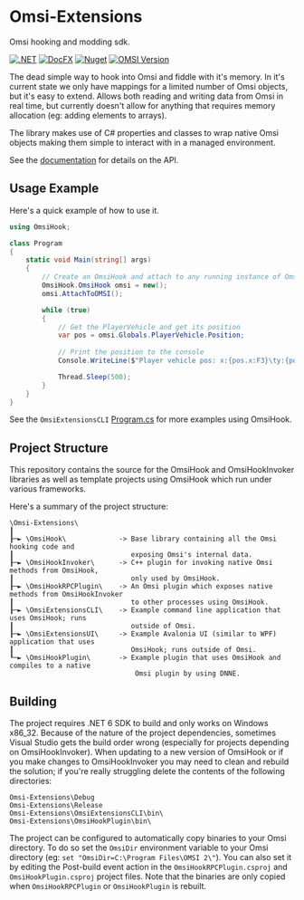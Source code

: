 ﻿# Omsi-Extensions
Omsi hooking and modding sdk.

[![.NET](https://github.com/space928/Omsi-Extensions/actions/workflows/dotnet.yml/badge.svg)](https://github.com/space928/Omsi-Extensions/actions/workflows/dotnet.yml)
[![DocFX](https://github.com/space928/Omsi-Extensions/actions/workflows/docs.yml/badge.svg)](https://github.com/space928/Omsi-Extensions/actions/workflows/docs.yml)
[![Nuget](https://img.shields.io/nuget/v/omsihook)](https://www.nuget.org/packages/OmsiHook/)
[![OMSI Version](https://img.shields.io/badge/OMSI%20Version-2.3.004-orange)](https://store.steampowered.com/app/252530/OMSI_2_Steam_Edition/)

The dead simple way to hook into Omsi and fiddle with it's memory. In it's current state we only have 
mappings for a limited number of Omsi objects, but it's easy to extend. Allows both reading and writing 
data from Omsi in real time, but currently doesn't allow for anything that requires memory allocation 
(eg: adding elements to arrays).

The library makes use of C# properties and classes to wrap native Omsi objects making them simple to interact 
with in a managed environment.

See the [documentation](https://space928.github.io/Omsi-Extensions/index.html) for details on the API.

## Usage Example
Here's a quick example of how to use it.
```cs
using OmsiHook;

class Program
{
    static void Main(string[] args)
    {
        // Create an OmsiHook and attach to any running instance of Omsi
        OmsiHook.OmsiHook omsi = new();
        omsi.AttachToOMSI();

        while (true)
        {
            // Get the PlayerVehicle and get its position
            var pos = omsi.Globals.PlayerVehicle.Position;
            
            // Print the position to the console
            Console.WriteLine($"Player vehicle pos: x:{pos.x:F3}\ty:{pos.y:F3}\tz:{pos.z:F3}");

            Thread.Sleep(500);
        }
    }
}
```
See the `OmsiExtensionsCLI` [Program.cs](OmsiExtensionsCLI/Program.cs) for more examples using OmsiHook.

## Project Structure
This repository contains the source for the OmsiHook and OmsiHookInvoker libraries as well as template 
projects using OmsiHook which run under various frameworks.

Here's a summary of the project structure:
```
\Omsi-Extensions\
┃
┠─► \OmsiHook\             -> Base library containing all the Omsi hooking code and 
┃                             exposing Omsi's internal data.
┠─► \OmsiHookInvoker\      -> C++ plugin for invoking native Omsi methods from OmsiHook, 
┃                             only used by OmsiHook.
┠─► \OmsiHookRPCPlugin\    -> An Omsi plugin which exposes native methods from OmsiHookInvoker 
┃                             to other processes using OmsiHook.
┠─► \OmsiExtensionsCLI\    -> Example command line application that uses OmsiHook; runs
┃                             outside of Omsi.
┠─► \OmsiExtensionsUI\     -> Example Avalonia UI (similar to WPF) application that uses
┃                             OmsiHook; runs outside of Omsi.
┖─► \OmsiHookPlugin\       -> Example plugin that uses OmsiHook and compiles to a native
                               Omsi plugin by using DNNE.
```

## Building
The project requires .NET 6 SDK to build and only works on Windows x86_32. Because of the nature of 
the project dependencies, sometimes Visual Studio gets the build order wrong (especially for projects 
depending on OmsiHookInvoker). When updating to a new version of OmsiHook or if you make changes to 
OmsiHookInvoker you may need to clean and rebuild the solution; if you're really struggling delete the
contents of the following directories:
```
Omsi-Extensions\Debug
Omsi-Extensions\Release
Omsi-Extensions\OmsiExtensionsCLI\bin\
Omsi-Extensions\OmsiHookPlugin\bin\
```
The project can be configured to automatically copy binaries to your Omsi directory. To do so set the 
`OmsiDir` environment variable to your Omsi directory (eg: `set "OmsiDir=C:\Program Files\OMSI 2\"`).
You can also set it by editing the Post-build event action in the `OmsiHookRPCPlugin.csproj` and 
`OmsiHookPlugin.csproj` project files. Note that the binaries are only copied when `OmsiHookRPCPlugin` 
or `OmsiHookPlugin` is rebuilt.
